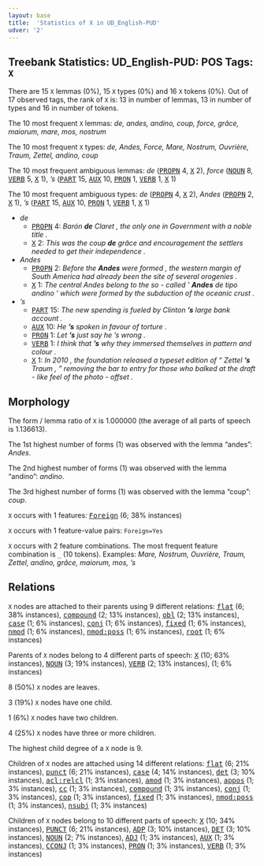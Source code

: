 ```yaml
---
layout: base
title:  'Statistics of X in UD_English-PUD'
udver: '2'
---
```


## Treebank Statistics: UD_English-PUD: POS Tags: `X`

There are 15 `X` lemmas (0%), 15 `X` types (0%) and 16 `X` tokens (0%).
Out of 17 observed tags, the rank of `X` is: 13 in number of lemmas, 13 in number of types and 16 in number of tokens.

The 10 most frequent `X` lemmas: <em>de, andes, andino, coup, force, grâce, maiorum, mare, mos, nostrum</em>

The 10 most frequent `X` types:  <em>de, Andes, Force, Mare, Nostrum, Ouvrière, Traum, Zettel, andino, coup</em>

The 10 most frequent ambiguous lemmas: <em>de</em> (<tt><a href="en_pud-pos-PROPN.html">PROPN</a></tt> 4, <tt><a href="en_pud-pos-X.html">X</a></tt> 2), <em>force</em> (<tt><a href="en_pud-pos-NOUN.html">NOUN</a></tt> 8, <tt><a href="en_pud-pos-VERB.html">VERB</a></tt> 5, <tt><a href="en_pud-pos-X.html">X</a></tt> 1), <em>’s</em> (<tt><a href="en_pud-pos-PART.html">PART</a></tt> 15, <tt><a href="en_pud-pos-AUX.html">AUX</a></tt> 10, <tt><a href="en_pud-pos-PRON.html">PRON</a></tt> 1, <tt><a href="en_pud-pos-VERB.html">VERB</a></tt> 1, <tt><a href="en_pud-pos-X.html">X</a></tt> 1)

The 10 most frequent ambiguous types:  <em>de</em> (<tt><a href="en_pud-pos-PROPN.html">PROPN</a></tt> 4, <tt><a href="en_pud-pos-X.html">X</a></tt> 2), <em>Andes</em> (<tt><a href="en_pud-pos-PROPN.html">PROPN</a></tt> 2, <tt><a href="en_pud-pos-X.html">X</a></tt> 1), <em>’s</em> (<tt><a href="en_pud-pos-PART.html">PART</a></tt> 15, <tt><a href="en_pud-pos-AUX.html">AUX</a></tt> 10, <tt><a href="en_pud-pos-PRON.html">PRON</a></tt> 1, <tt><a href="en_pud-pos-VERB.html">VERB</a></tt> 1, <tt><a href="en_pud-pos-X.html">X</a></tt> 1)


* <em>de</em>
  * <tt><a href="en_pud-pos-PROPN.html">PROPN</a></tt> 4: <em>Barón <b>de</b> Claret , the only one in Government with a noble title .</em>
  * <tt><a href="en_pud-pos-X.html">X</a></tt> 2: <em>This was the coup <b>de</b> grâce and encouragement the settlers needed to get their independence .</em>
* <em>Andes</em>
  * <tt><a href="en_pud-pos-PROPN.html">PROPN</a></tt> 2: <em>Before the <b>Andes</b> were formed , the western margin of South America had already been the site of several orogenies .</em>
  * <tt><a href="en_pud-pos-X.html">X</a></tt> 1: <em>The central Andes belong to the so - called ' <b>Andes</b> de tipo andino ' which were formed by the subduction of the oceanic crust .</em>
* <em>’s</em>
  * <tt><a href="en_pud-pos-PART.html">PART</a></tt> 15: <em>The new spending is fueled by Clinton <b>’s</b> large bank account .</em>
  * <tt><a href="en_pud-pos-AUX.html">AUX</a></tt> 10: <em>He <b>’s</b> spoken in favour of torture .</em>
  * <tt><a href="en_pud-pos-PRON.html">PRON</a></tt> 1: <em>Let <b>’s</b> just say he ’s wrong .</em>
  * <tt><a href="en_pud-pos-VERB.html">VERB</a></tt> 1: <em>I think that <b>’s</b> why they immersed themselves in pattern and colour .</em>
  * <tt><a href="en_pud-pos-X.html">X</a></tt> 1: <em>In 2010 , the foundation released a typeset edition of “ Zettel <b>’s</b> Traum , ” removing the bar to entry for those who balked at the draft - like feel of the photo - offset .</em>

## Morphology

The form / lemma ratio of `X` is 1.000000 (the average of all parts of speech is 1.136613).

The 1st highest number of forms (1) was observed with the lemma “andes”: <em>Andes</em>.

The 2nd highest number of forms (1) was observed with the lemma “andino”: <em>andino</em>.

The 3rd highest number of forms (1) was observed with the lemma “coup”: <em>coup</em>.

`X` occurs with 1 features: <tt><a href="en_pud-feat-Foreign.html">Foreign</a></tt> (6; 38% instances)

`X` occurs with 1 feature-value pairs: `Foreign=Yes`

`X` occurs with 2 feature combinations.
The most frequent feature combination is `_` (10 tokens).
Examples: <em>Mare, Nostrum, Ouvrière, Traum, Zettel, andino, grâce, maiorum, mos, ’s</em>


## Relations

`X` nodes are attached to their parents using 9 different relations: <tt><a href="en_pud-dep-flat.html">flat</a></tt> (6; 38% instances), <tt><a href="en_pud-dep-compound.html">compound</a></tt> (2; 13% instances), <tt><a href="en_pud-dep-obl.html">obl</a></tt> (2; 13% instances), <tt><a href="en_pud-dep-case.html">case</a></tt> (1; 6% instances), <tt><a href="en_pud-dep-conj.html">conj</a></tt> (1; 6% instances), <tt><a href="en_pud-dep-fixed.html">fixed</a></tt> (1; 6% instances), <tt><a href="en_pud-dep-nmod.html">nmod</a></tt> (1; 6% instances), <tt><a href="en_pud-dep-nmod-poss.html">nmod:poss</a></tt> (1; 6% instances), <tt><a href="en_pud-dep-root.html">root</a></tt> (1; 6% instances)

Parents of `X` nodes belong to 4 different parts of speech: <tt><a href="en_pud-pos-X.html">X</a></tt> (10; 63% instances), <tt><a href="en_pud-pos-NOUN.html">NOUN</a></tt> (3; 19% instances), <tt><a href="en_pud-pos-VERB.html">VERB</a></tt> (2; 13% instances),  (1; 6% instances)

8 (50%) `X` nodes are leaves.

3 (19%) `X` nodes have one child.

1 (6%) `X` nodes have two children.

4 (25%) `X` nodes have three or more children.

The highest child degree of a `X` node is 9.

Children of `X` nodes are attached using 14 different relations: <tt><a href="en_pud-dep-flat.html">flat</a></tt> (6; 21% instances), <tt><a href="en_pud-dep-punct.html">punct</a></tt> (6; 21% instances), <tt><a href="en_pud-dep-case.html">case</a></tt> (4; 14% instances), <tt><a href="en_pud-dep-det.html">det</a></tt> (3; 10% instances), <tt><a href="en_pud-dep-acl-relcl.html">acl:relcl</a></tt> (1; 3% instances), <tt><a href="en_pud-dep-amod.html">amod</a></tt> (1; 3% instances), <tt><a href="en_pud-dep-appos.html">appos</a></tt> (1; 3% instances), <tt><a href="en_pud-dep-cc.html">cc</a></tt> (1; 3% instances), <tt><a href="en_pud-dep-compound.html">compound</a></tt> (1; 3% instances), <tt><a href="en_pud-dep-conj.html">conj</a></tt> (1; 3% instances), <tt><a href="en_pud-dep-cop.html">cop</a></tt> (1; 3% instances), <tt><a href="en_pud-dep-fixed.html">fixed</a></tt> (1; 3% instances), <tt><a href="en_pud-dep-nmod-poss.html">nmod:poss</a></tt> (1; 3% instances), <tt><a href="en_pud-dep-nsubj.html">nsubj</a></tt> (1; 3% instances)

Children of `X` nodes belong to 10 different parts of speech: <tt><a href="en_pud-pos-X.html">X</a></tt> (10; 34% instances), <tt><a href="en_pud-pos-PUNCT.html">PUNCT</a></tt> (6; 21% instances), <tt><a href="en_pud-pos-ADP.html">ADP</a></tt> (3; 10% instances), <tt><a href="en_pud-pos-DET.html">DET</a></tt> (3; 10% instances), <tt><a href="en_pud-pos-NOUN.html">NOUN</a></tt> (2; 7% instances), <tt><a href="en_pud-pos-ADJ.html">ADJ</a></tt> (1; 3% instances), <tt><a href="en_pud-pos-AUX.html">AUX</a></tt> (1; 3% instances), <tt><a href="en_pud-pos-CCONJ.html">CCONJ</a></tt> (1; 3% instances), <tt><a href="en_pud-pos-PRON.html">PRON</a></tt> (1; 3% instances), <tt><a href="en_pud-pos-VERB.html">VERB</a></tt> (1; 3% instances)

